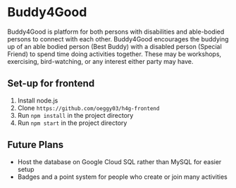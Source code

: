 # Buddy4Good

Buddy4Good is platform for both persons with disabilities and able-bodied persons to connect with each other. Buddy4Good encourages the buddying up of an able bodied person (Best Buddy) with a disabled person (Special Friend) to spend time doing activities together. These may be workshops, exercising, bird-watching, or any interest either party may have.


## Set-up for frontend

1. Install node.js
2. Clone `https://github.com/oeggy03/h4g-frontend`
3. Run `npm install` in the project directory
4. Run `npm start` in the project directory


## Future Plans

- Host the database on Google Cloud SQL rather than MySQL for easier setup
- Badges and a point system for people who create or join many activities
